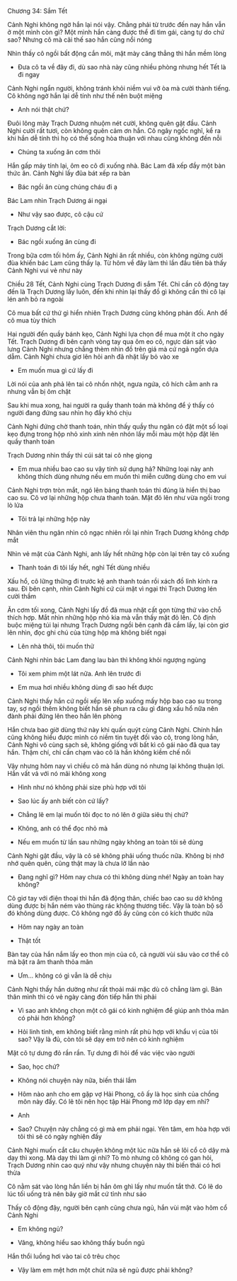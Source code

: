 




Chương 34: Sắm Tết

Cảnh Nghi không ngờ hắn lại nói vậy. Chẳng phải từ trước đến nay hắn vẫn ở một mình còn gì? Một mình hắn càng được thể đi tìm gái, càng tự do chứ sao? Nhưng cô mà cãi thế sao hắn cũng nổi nóng

Nhìn thấy cô ngồi bất động cắn môi, mặt mày căng thẳng thì hắn mềm lòng

- Đưa cô ta về đây đi, dù sao nhà này cũng nhiều phòng nhưng hết Tết là đi ngay

Cảnh Nghi ngẩn người, không tránh khỏi niềm vui vỡ òa mà cười thành tiếng. Cô không ngờ hắn lại dễ tính như thế nên buột miệng

- Anh nói thật chứ?

Đuôi lông mày Trạch Dương nhuộm nét cười, không quên gật đầu. Cảnh Nghi cười rất tươi, còn không quên cảm ơn hắn. Cô ngây ngốc nghĩ, kể ra khi hắn dễ tính thì họ có thể sống hòa thuận với nhau cũng không đến nỗi

- Chúng ta xuống ăn cơm thôi

Hắn gấp máy tính lại, ôm eo cô đi xuống nhà. Bác Lam đã xếp đầy một bàn thức ăn. Cảnh Nghi lấy đũa bát xếp ra bàn

- Bác ngồi ăn cùng chúng cháu đi ạ

Bác Lam nhìn Trạch Dương ái ngại

- Như vậy sao được, cô cậu cứ

Trạch Dương cắt lời:

- Bác ngồi xuống ăn cùng đi

Trong bữa cơm tối hôm ấy, Cảnh Nghi ăn rất nhiều, còn không ngừng cười đùa khiến bác Lam cũng thấy lạ. Từ hôm về đây làm thì lần đầu tiên bà thấy Cảnh Nghi vui vẻ như này

Chiều 28 Tết, Cảnh Nghi cùng Trạch Dương đi sắm Tết. Chỉ cần cô động tay đến là Trạch Dương lấy luôn, đến khi nhìn lại thấy đồ gì không cần thì cô lại lén anh bỏ ra ngoài

Cô mua bất cứ thứ gì hiển nhiên Trạch Dương cũng không phản đối. Anh để cô mua tùy thích

Hai người đến quầy bánh kẹo, Cảnh Nghi lựa chọn để mua một ít cho ngày Tết. Trạch Dương đi bên cạnh vòng tay qua ôm eo cô, ngực dán sát vào lưng Cảnh Nghi nhưng chẳng thèm nhìn đồ trên giá mà cứ ngả ngốn dựa dẫm. Cảnh Nghi chưa giơ lên hỏi anh đã nhặt lấy bỏ vào xe

- Em muốn mua gì cứ lấy đi

Lời nói của anh phả lên tai cô nhồn nhột, ngưa ngứa, cô hích cằm anh ra nhưng vẫn bị ôm chặt

Sau khi mua xong, hai người ra quầy thanh toán mà không để ý thấy có người đang đứng sau nhìn họ đầy khó chịu

Cảnh Nghi đứng chờ thanh toán, nhìn thấy quầy thu ngân có đặt một số loại kẹo đựng trong hộp nhỏ xinh xinh nên nhón lấy mỗi màu một hộp đặt lên quầy thanh toán

Trạch Dương nhìn thấy thì cúi sát tai cô nhẹ giọng

- Em mua nhiều bao cao su vậy tính sử dụng hả? Những loại này anh không thích dùng nhưng nếu em muốn thì miễn cưỡng dùng cho em vui

Cảnh Nghi trợn tròn mắt, ngó lên bảng thanh toán thì đúng là hiển thị bao cao su. Cô vơ lại những hộp chưa thanh toán. Mặt đỏ lên như vừa ngồi trong lò lửa

- Tôi trả lại những hộp này

Nhân viên thu ngân nhìn cô ngạc nhiên rồi lại nhìn Trạch Dương không chớp mắt

Nhìn vẻ mặt của Cảnh Nghi, anh lấy hết những hộp còn lại trên tay cô xuống

- Thanh toán đi tôi lấy hết, nghỉ Tết dùng nhiều

Xấu hổ, cô lững thững đi trước kệ anh thanh toán rồi xách đồ lỉnh kỉnh ra sau. Đi bên cạnh, nhìn Cảnh Nghi cứ cúi mặt vì ngại thì Trạch Dương lén cười thầm

Ăn cơm tối xong, Cảnh Nghi lấy đồ đã mua nhặt cất gọn từng thứ vào chỗ thích hợp. Mắt nhìn những hộp nhỏ kia mà vẫn thấy mặt đỏ lên. Cô định buộc miệng túi lại nhưng Trạch Dương ngồi bên cạnh đã cầm lấy, lại còn giơ lên nhìn, đọc ghi chú của từng hộp mà không biết ngại

- Lên nhà thôi, tôi muốn thử

Cảnh Nghi nhìn bác Lam đang lau bàn thì không khỏi ngượng ngùng

- Tôi xem phim một lát nữa. Anh lên trước đi

- Em mua hơi nhiều không dùng đi sao hết được

Cảnh Nghi thấy hắn cứ ngồi xếp lên xếp xuống mấy hộp bao cao su trong tay, sợ ngồi thêm không biết hắn sẽ phun ra câu gì đáng xấu hổ nữa nên đành phải đứng lên theo hắn lên phòng

Hắn chưa bao giờ dùng thứ này khi quấn quýt cùng Cảnh Nghi. Chính hắn cũng không hiểu được mình có niềm tin tuyệt đối vào cô, trong lòng hắn, Cảnh Nghi vô cùng sạch sẽ, không giống với bất kì cô gái nào đã qua tay hắn. Thậm chí, chỉ cần chạm vào cô là hắn không kiềm chế nổi

Vậy nhưng hôm nay vì chiều cô mà hắn dùng nó nhưng lại không thuận lợi. Hắn vất vả với nó mãi không xong

- Hình như nó không phải size phù hợp với tôi

- Sao lúc ấy anh biết còn cứ lấy?

- Chẳng lẽ em lại muốn tôi đọc to nó lên ở giữa siêu thị chứ?

- Không, anh có thể đọc nhỏ mà

- Nếu em muốn từ lần sau những ngày không an toàn tôi sẽ dùng

Cảnh Nghi gật đầu, vậy là cô sẽ không phải uống thuốc nữa. Không bị nhớ nhớ quên quên, cũng thật may là chưa lỡ lần nào

- Đang nghĩ gì? Hôm nay chưa có thì không dùng nhé! Ngày an toàn hay không?

Cô giơ tay với điện thoại thì hắn đã động thân, chiếc bao cao su dở không dùng được bị hắn ném vào thùng rác không thương tiếc. Vậy là toàn bộ số đó không dùng được. Cô không ngờ đồ ấy cũng còn có kích thước nữa

- Hôm nay ngày an toàn

- Thật tốt

Bàn tay của hắn nắm lấy eo thon mịn của cô, cả người vùi sâu vào cơ thể cô mà bật ra âm thanh thỏa mãn

- Ưm... không có gì vẫn là dễ chịu

Cảnh Nghi thấy hắn dường như rất thoải mái mặc dù cô chẳng làm gì. Bản thân mình thì có vẻ ngày càng đón tiếp hắn thì phải

- Vì sao anh không chọn một cô gái có kinh nghiệm để giúp anh thỏa mãn có phải hơn không?

- Hỏi linh tinh, em không biết rằng mình rất phù hợp với khẩu vị của tôi sao? Vậy là đủ, còn tôi sẽ dạy em trở nên có kinh nghiệm

Mặt cô tự dưng đỏ rần rần. Tự dưng đi hỏi để vác việc vào người

- Sao, học chứ?

- Không nói chuyện này nữa, biến thái lắm

- Hôm nào anh cho em gặp vợ Hải Phong, cô ấy là học sinh của chồng môn này đấy. Có lẽ tôi nên học tập Hải Phong mở lớp dạy em nhỉ?

- Anh

- Sao? Chuyện này chẳng có gì mà em phải ngại. Yên tâm, em hòa hợp với tôi thì sẽ có ngày nghiện đấy

Cảnh Nghi muốn cắt câu chuyện không một lúc nữa hắn sẽ lôi cổ cô dậy mà dạy thì xong. Mà dạy thì làm gì nhỉ? Tò mò nhưng cô không có gan hỏi, Trạch Dương nhìn cao quý như vậy nhưng chuyện này thì biến thái có hơi thừa

Cô nằm sát vào lòng hắn liền bị hắn ôm ghì lấy như muốn tắt thở. Có lẽ do lúc tối uống trà nên bây giờ mắt cứ tỉnh như sáo

Thấy cô động đậy, người bên cạnh cũng chưa ngủ, hắn vùi mặt vào hõm cổ Cảnh Nghi

- Em không ngủ?

- Vâng, không hiểu sao không thấy buồn ngủ

Hắn thổi luồng hơi vào tai cô trêu chọc

- Vậy làm em mệt hơn một chút nữa sẽ ngủ được phải không?





